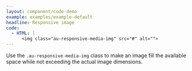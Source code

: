 ```yaml
---
layout: component/code-demo
example: examples/example-default
headline: Responsive image
code:
  - HTML: |
      <img class="au-responsive-media-img" src="#" alt="">
---
```


Use the `.au-responsive-media-img` class to make an image fill the available space while not exceeding the actual image dimensions.
